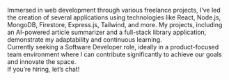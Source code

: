 Immersed in web development through various freelance projects, I’ve led the creation of several applications using technologies like React, Node.js, MongoDB, Firestore, Express.js, Tailwind, and more. My projects, including an AI-powered article summarizer and a full-stack library application, demonstrate my adaptability and continuous learning. <br/>
Currently seeking a Software Developer role, ideally in a product-focused team environment where I can contribute significantly to achieve our goals and innovate the space. <br/>
If you’re hiring, let’s chat! 
